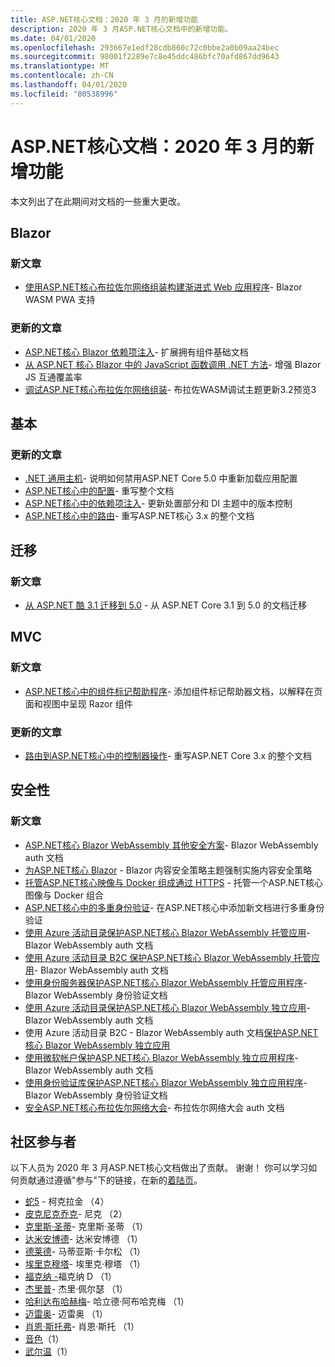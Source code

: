 ```yaml
---
title: ASP.NET核心文档：2020 年 3 月的新增功能
description: 2020 年 3 月ASP.NET核心文档中的新增功能。
ms.date: 04/01/2020
ms.openlocfilehash: 293667e1edf28cdb860c72c0bbe2a0b09aa24bec
ms.sourcegitcommit: 98001f2289e7c8e45ddc486bfc70afd867dd9643
ms.translationtype: MT
ms.contentlocale: zh-CN
ms.lasthandoff: 04/01/2020
ms.locfileid: "80538996"
---
```

# <a name="aspnet-core-docs-whats-new-for-march-2020"></a>ASP.NET核心文档：2020 年 3 月的新增功能

本文列出了在此期间对文档的一些重大更改。

## <a name="blazor"></a>Blazor

### <a name="new-articles"></a>新文章

- [使用ASP.NET核心布拉佐尔网络组装构建渐进式 Web 应用程序](../blazor/progressive-web-app.md)- Blazor WASM PWA 支持

### <a name="updated-articles"></a>更新的文章

- [ASP.NET核心 Blazor 依赖项注入](../blazor/dependency-injection.md)- 扩展拥有组件基础文档
- [从 ASP.NET 核心 Blazor 中的 JavaScript 函数调用 .NET 方法](../blazor/call-dotnet-from-javascript.md)- 增强 Blazor JS 互通覆盖率
- [调试ASP.NET核心布拉佐尔网络组装](../blazor/debug.md)- 布拉佐WASM调试主题更新3.2预览3

## <a name="fundamentals"></a>基本

### <a name="updated-articles"></a>更新的文章

- [.NET 通用主机](../fundamentals/host/generic-host.md)- 说明如何禁用ASP.NET Core 5.0 中重新加载应用配置
- [ASP.NET核心中的配置](../fundamentals/configuration/index.md)- 重写整个文档
- [ASP.NET核心中的依赖项注入](../fundamentals/dependency-injection.md)- 更新处置部分和 DI 主题中的版本控制
- [ASP.NET核心中的路由](../fundamentals/routing.md)- 重写ASP.NET核心 3.x 的整个文档

## <a name="migration"></a>迁移

### <a name="new-articles"></a>新文章

- [从 ASP.NET 酷 3.1 迁移到 5.0](../migration/31-to-50.md) - 从 ASP.NET Core 3.1 到 5.0 的文档迁移

## <a name="mvc"></a>MVC

### <a name="new-articles"></a>新文章

- [ASP.NET核心中的组件标记帮助程序](../mvc/views/tag-helpers/built-in/component-tag-helper.md)- 添加组件标记帮助器文档，以解释在页面和视图中呈现 Razor 组件

### <a name="updated-articles"></a>更新的文章

- [路由到ASP.NET核心中的控制器操作](../mvc/controllers/routing.md)- 重写ASP.NET Core 3.x 的整个文档

## <a name="security"></a>安全性

### <a name="new-articles"></a>新文章

- [ASP.NET核心 Blazor WebAssembly 其他安全方案](../security/blazor/webassembly/additional-scenarios.md)- Blazor WebAssembly auth 文档
- [为ASP.NET核心 Blazor](../security/blazor/content-security-policy.md) - Blazor 内容安全策略主题强制实施内容安全策略
- [托管ASP.NET核心映像与 Docker 组成通过 HTTPS](../security/docker-compose-https.md) - 托管一个ASP.NET核心图像与 Docker 组合
- [ASP.NET核心中的多重身份验证](../security/authentication/mfa.md)- 在ASP.NET核心中添加新文档进行多重身份验证
- [使用 Azure 活动目录保护ASP.NET核心 Blazor WebAssembly 托管应用](../security/blazor/webassembly/hosted-with-azure-active-directory.md)- Blazor WebAssembly auth 文档
- [使用 Azure 活动目录 B2C 保护ASP.NET核心 Blazor WebAssembly 托管应用](../security/blazor/webassembly/hosted-with-azure-active-directory-b2c.md)- Blazor WebAssembly auth 文档
- [使用身份服务器保护ASP.NET核心 Blazor WebAssembly 托管应用程序](../security/blazor/webassembly/hosted-with-identity-server.md)- Blazor WebAssembly 身份验证文档
- [使用 Azure 活动目录保护ASP.NET核心 Blazor WebAssembly 独立应用](../security/blazor/webassembly/standalone-with-azure-active-directory.md)- Blazor WebAssembly auth 文档
- 使用 Azure 活动目录 B2C - Blazor WebAssembly auth 文档[保护ASP.NET核心 Blazor WebAssembly 独立应用](../security/blazor/webassembly/standalone-with-azure-active-directory-b2c.md)
- [使用微软帐户保护ASP.NET核心 Blazor WebAssembly 独立应用程序](../security/blazor/webassembly/standalone-with-microsoft-accounts.md)- Blazor WebAssembly auth 文档
- [使用身份验证库保护ASP.NET核心 Blazor WebAssembly 独立应用程序](../security/blazor/webassembly/standalone-with-authentication-library.md)- Blazor WebAssembly 身份验证文档
- [安全ASP.NET核心布拉佐尔网络大会](../security/blazor/webassembly/index.md)- 布拉佐尔网络大会 auth 文档

## <a name="community-contributors"></a>社区参与者

以下人员为 2020 年 3 月ASP.NET核心文档做出了贡献。 谢谢！ 你可以学习如何贡献通过遵循"参与"下的链接，在新的[着陆页](index.yml)。

- [蛇5](https://github.com/serpent5) - 柯克拉金 （4）
- [皮克尼克乔克](https://github.com/PickNickChock)- 尼克 （2）
- [克里斯·圣蒂](https://github.com/chrissainty)- 克里斯·圣蒂 （1）
- [达米安博德](https://github.com/damienbod)- 达米安博德 （1）
- [德莱德](https://github.com/devlead)- 马蒂亚斯·卡尔松 （1）
- [埃里克穆塔](https://github.com/ericmutta)- 埃里克·穆塔 （1）
- [福克纳 -](https://github.com/Faulknerd)福克纳 D （1）
- [杰里普](https://github.com/jerriep)- 杰里·佩尔瑟 （1）
- [哈利达布哈赫梅](https://github.com/khalidabuhakmeh)- 哈立德·阿布哈克梅 （1）
- [迈雷奥](https://github.com/MaiReo)- 迈雷奥 （1）
- [肖恩·斯托弗](https://github.com/SeanStove)- 肖恩·斯托 （1）
- [音色](https://github.com/timbze)（1）
- [武尔温](https://github.com/Vuurwarm)（1）
